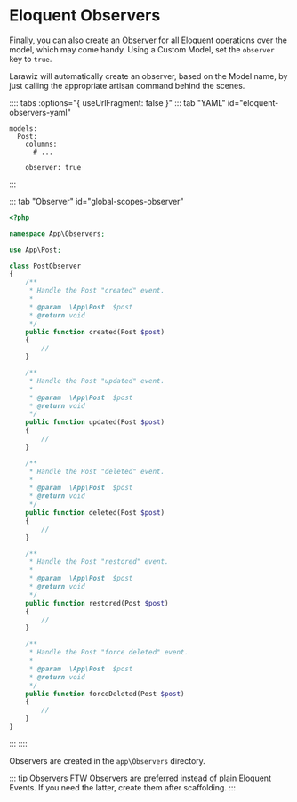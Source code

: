 # Eloquent Observers

Finally, you can also create an [Observer](https://laravel.com/docs/eloquent#observers) for all Eloquent operations over the model, which may come handy. Using a Custom Model, set the `observer` key to `true`.

Larawiz will automatically create an observer, based on the Model name, by just calling the appropriate artisan command behind the scenes.

:::: tabs :options="{ useUrlFragment: false }"
::: tab "YAML" id="eloquent-observers-yaml"
```yaml{6}
models:
  Post:
    columns:
      # ...

    observer: true
```
:::

::: tab "Observer"  id="global-scopes-observer"
```php
<?php

namespace App\Observers;

use App\Post;

class PostObserver
{
    /**
     * Handle the Post "created" event.
     *
     * @param  \App\Post  $post
     * @return void
     */
    public function created(Post $post)
    {
        //
    }

    /**
     * Handle the Post "updated" event.
     *
     * @param  \App\Post  $post
     * @return void
     */
    public function updated(Post $post)
    {
        //
    }

    /**
     * Handle the Post "deleted" event.
     *
     * @param  \App\Post  $post
     * @return void
     */
    public function deleted(Post $post)
    {
        //
    }

    /**
     * Handle the Post "restored" event.
     *
     * @param  \App\Post  $post
     * @return void
     */
    public function restored(Post $post)
    {
        //
    }

    /**
     * Handle the Post "force deleted" event.
     *
     * @param  \App\Post  $post
     * @return void
     */
    public function forceDeleted(Post $post)
    {
        //
    }
}

```
:::
::::

Observers are created in the `app\Observers` directory.

::: tip Observers FTW
Observers are preferred instead of plain Eloquent Events. If you need the latter, create them after scaffolding.
:::

